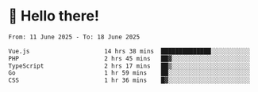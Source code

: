 # 👋 Hello there!

<!--START_SECTION:waka-->

```txt
From: 11 June 2025 - To: 18 June 2025

Vue.js                     14 hrs 38 mins  ██████████████░░░░░░░░░░░   56.03 %
PHP                        2 hrs 45 mins   ██▓░░░░░░░░░░░░░░░░░░░░░░   10.55 %
TypeScript                 2 hrs 17 mins   ██▒░░░░░░░░░░░░░░░░░░░░░░   08.77 %
Go                         1 hr 59 mins    ██░░░░░░░░░░░░░░░░░░░░░░░   07.65 %
CSS                        1 hr 36 mins    █▓░░░░░░░░░░░░░░░░░░░░░░░   06.19 %
```

<!--END_SECTION:waka-->
